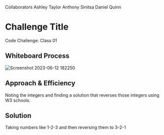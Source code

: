 Collaborators
Ashley Taylor
Anthony Sinitsa
Daniel Quinn

# Challenge Title
Code Challenge: Class 01

## Whiteboard Process
![Screenshot 2023-06-12 182250](https://github.com/JaredCiccarello/reading-notes/assets/126429063/bcf29dc8-c2b6-4637-bf71-598b3615615f)

## Approach & Efficiency
Noting the integers and finding a solution that reverses those integers using W3 schools.

## Solution
Taking numbers like 1-2-3 and then reversing them to 3-2-1
